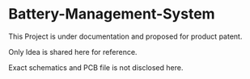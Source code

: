 ﻿# Battery-Management-System
This Project is under documentation and proposed for product patent.

Only Idea is shared here for reference.

Exact schematics and PCB file is not disclosed here.


